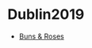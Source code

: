 # Dublin2019
<!DOCTYPE html>
<html>
<head>
<title>Dublin 2019 Homepage</title>
</head>
<body>
<ul>
  <li><a href="buns%20n_%20roses%20(finished%20project)">Buns & Roses</a></li>
</ul>
</body>
</html>
